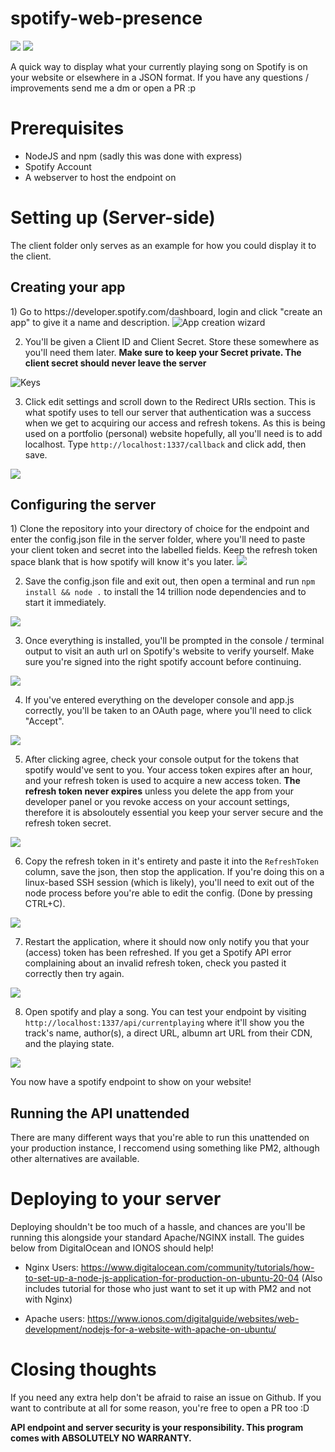 # spotify-web-presence

<img src="https://user-images.githubusercontent.com/43112896/122792185-d5074580-d2b1-11eb-80ae-32d92732d225.png">
<img src="https://i.pyxlwuff.dev/2nl0a.png">

A quick way to display what your currently playing song on Spotify is on your website or elsewhere in a JSON format.
If you have any questions / improvements send me a dm or open a PR :p 
 
# Prerequisites
- NodeJS and npm (sadly this was done with express)
- Spotify Account
- A webserver to host the endpoint on

# Setting up (Server-side)
The client folder only serves as an example for how you could display it to the client.

<h2>Creating your app</h2>
1) Go to https://developer.spotify.com/dashboard, login and click "create an app" to give it a name and description.
<img src="https://i.pyxlwuff.dev/y6ij5.png" alt="App creation wizard">

2) You'll be given a Client ID and Client Secret. Store these somewhere as you'll need them later. **Make sure to keep your Secret private. The client secret should never leave the server**
<img src="https://i.pyxlwuff.dev/ot88b.png" alt="Keys">

3) Click edit settings and scroll down to the Redirect URIs section. This is what spotify uses to tell our server that authentication was a success when we get to acquiring our access and refresh tokens. As this is being used on a portfolio (personal) website hopefully, all you'll need is to add localhost. Type ``http://localhost:1337/callback`` and click add, then save.
<img src="https://i.pyxlwuff.dev/w736l.png">

<h2>Configuring the server</h2>
1) Clone the repository into your directory of choice for the endpoint and enter the config.json file in the server folder, where you'll need to paste your client token and secret into the labelled fields. Keep the refresh token space blank that is how spotify will know it's you later.
<img src="https://i.pyxlwuff.dev/3xsa3.png">


2) Save the config.json file and exit out, then open a terminal and run ``npm install && node .`` to install the 14 trillion node dependencies and to start it immediately.
<img src="https://i.pyxlwuff.dev/2j05z.png">

3) Once everything is installed, you'll be prompted in the console / terminal output to visit an auth url on Spotify's website to verify yourself. Make sure you're signed into the right spotify account before continuing.
<img src="https://i.pyxlwuff.dev/kiqsw.png">

4) If you've entered everything on the developer console and app.js correctly, you'll be taken to an OAuth page, where you'll need to click "Accept".
<img src="https://i.pyxlwuff.dev/7uiy9.png">

5) After clicking agree, check your console output for the tokens that spotify would've sent to you. Your access token expires after an hour, and your refresh token is used to acquire a new access token. **The refresh token never expires** unless you delete the app from your developer panel or you revoke access on your account settings, therefore it is absoloutely essential you keep your server secure and the refresh token secret.
<img src="https://i.pyxlwuff.dev/01t6x.png">

6) Copy the refresh token in it's entirety and paste it into the `RefreshToken` column, save the json, then stop the application. If you're doing this on a linux-based SSH session (which is likely), you'll need to exit out of the node process before you're able to edit the config. (Done by pressing CTRL+C).
<img src="https://i.pyxlwuff.dev/zi6js.png">

7) Restart the application, where it should now only notify you that your (access) token has been refreshed. If you get a Spotify API error complaining about an invalid refresh token, check you pasted it correctly then try again.
<img src="https://i.pyxlwuff.dev/3dplq.png">

8) Open spotify and play a song. You can test your endpoint by visiting ``http://localhost:1337/api/currentplaying`` where it'll show you the track's name, author(s), a direct URL, albumn art URL from their CDN, and the playing state.
<img src="https://i.pyxlwuff.dev/s9icy.png">

You now have a spotify endpoint to show on your website!

<h2>Running the API unattended</h2>
There are many different ways that you're able to run this unattended on your production instance, I reccomend using something like PM2, although other alternatives are available.


# Deploying to your server
Deploying shouldn't be too much of a hassle, and chances are you'll be running this alongside your standard Apache/NGINX install. The guides below from DigitalOcean and IONOS should help!

- Nginx Users: https://www.digitalocean.com/community/tutorials/how-to-set-up-a-node-js-application-for-production-on-ubuntu-20-04 (Also includes tutorial for those who just want to set it up with PM2 and not with Nginx)

- Apache users: https://www.ionos.com/digitalguide/websites/web-development/nodejs-for-a-website-with-apache-on-ubuntu/

# Closing thoughts

If you need any extra help don't be afraid to raise an issue on Github.
If you want to contribute at all for some reason, you're free to open a PR too :D

**API endpoint and server security is your responsibility. This program comes with ABSOLUTELY NO WARRANTY.**
